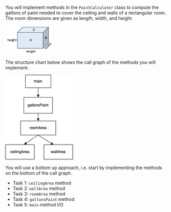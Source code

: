 You will implement methods in the `PaintCalculator` class to compute the gallons
of paint needed to cover the ceiling and walls of a rectangular room. 
The room dimensions are given as length, width, and height.

<img src="../../common/images/room.png" alt=prism width=150>

The structure chart below shows the call graph of the methods you will implement. 

<img src="../../common/images/paintcalculator_main_call_graph.png" alt="PaintCalculator call graph"  >

You will use a bottom up approach, i.e. start by implementing
the methods on the bottom of the call graph.

- Task 1: `ceilingArea` method
- Task 2: `wallArea` method
- Task 3: `roomArea` method
- Task 4: `gallonsPaint` method
- Task 5: `main` method I/O



